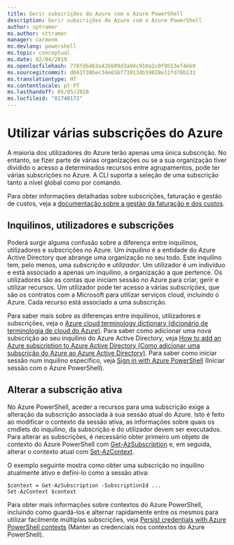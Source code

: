 ```yaml
---
title: Gerir subscrições do Azure com o Azure PowerShell
description: Gerir subscrições do Azure com o Azure PowerShell
author: sptramer
ms.author: sttramer
manager: carmonm
ms.devlang: powershell
ms.topic: conceptual
ms.date: 02/04/2019
ms.openlocfilehash: 778fdb463a42b609d3a94c910a2c0f9553ef4eb9
ms.sourcegitcommit: d661f38bec34e65bf73913db59028e11fd78b131
ms.translationtype: HT
ms.contentlocale: pt-PT
ms.lasthandoff: 05/05/2020
ms.locfileid: "81740172"
---
```

# <a name="use-multiple-azure-subscriptions"></a>Utilizar várias subscrições do Azure

A maioria dos utilizadores do Azure terão apenas uma única subscrição. No entanto, se fizer parte de várias organizações ou se a sua organização tiver dividido o acesso a determinados recursos entre agrupamentos, pode ter várias subscrições no Azure. A CLI suporta a seleção de uma subscrição tanto a nível global como por comando.

Para obter informações detalhadas sobre subscrições, faturação e gestão de custos, veja a [documentação sobre a gestão da faturação e dos custos](/azure/billing/).

## <a name="tenants-users-and-subscriptions"></a>Inquilinos, utilizadores e subscrições

Poderá surgir alguma confusão sobre a diferença entre inquilinos, utilizadores e subscrições no Azure. Um _inquilino_ é a entidade do Azure Active Directory que abrange uma organização no seu todo. Este inquilino tem, pelo menos, uma _subscrição_ e _utilizador_. Um utilizador é um indivíduo e está associado a apenas um inquilino, a organização a que pertence. Os utilizadores são as contas que iniciam sessão no Azure para criar, gerir e utilizar recursos.
Um utilizador pode ter acesso a várias _subscrições_, que são os contratos com a Microsoft para utilizar serviços cloud, incluindo o Azure. Cada recurso está associado a uma subscrição.

Para saber mais sobre as diferenças entre inquilinos, utilizadores e subscrições, veja o [Azure cloud terminology dictionary (dicionário de terminologia de cloud do Azure)](/azure/azure-glossary-cloud-terminology).  Para saber como adicionar uma nova subscrição ao seu inquilino do Azure Active Directory, veja [How to add an Azure subscription to Azure Active Directory (Como adicionar uma subscrição do Azure ao Azure Active Directory)](/azure/active-directory/active-directory-how-subscriptions-associated-directory).
Para saber como iniciar sessão num inquilino específico, veja [Sign in with Azure PowerShell](/powershell/azure/authenticate-azureps) (Iniciar sessão com o Azure PowerShell).

## <a name="change-the-active-subscription"></a>Alterar a subscrição ativa

No Azure PowerShell, aceder a recursos para uma subscrição exige a alteração da subscrição associada à sua sessão atual do Azure.
Isto é feito ao modificar o contexto da sessão ativa, as informações sobre quais os cmdlets do inquilino, da subscrição e do utilizador devem ser executados.
Para alterar as subscrições, é necessário obter primeiro um objeto de contexto do Azure PowerShell com [Get-AzSubscription](/powershell/module/az.accounts/get-azsubscription) e, em seguida, alterar o contexto atual com [Set-AzContext](/powershell/module/az.accounts/set-azcontext).

O exemplo seguinte mostra como obter uma subscrição no inquilino atualmente ativo e defini-lo como a sessão ativa:

```powershell-interactive
$context = Get-AzSubscription -SubscriptionId ...
Set-AzContext $context
```

Para obter mais informações sobre contextos do Azure PowerShell, incluindo como guardá-los e alternar rapidamente entre os mesmos para utilizar facilmente múltiplas subscrições, veja [Persist credentials with Azure PowerShell contexts](context-persistence.md) (Manter as credenciais nos contextos do Azure PowerShell).
